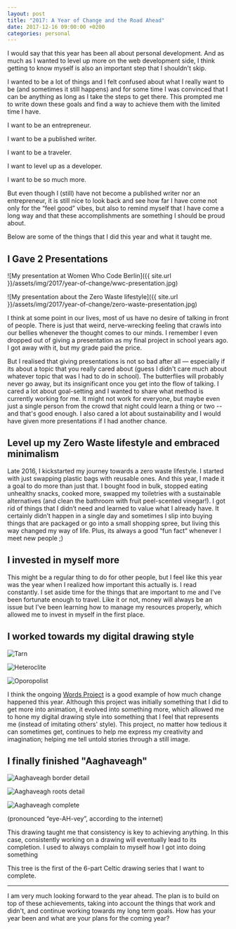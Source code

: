 ```yaml
---
layout: post
title: "2017: A Year of Change and the Road Ahead"
date: 2017-12-16 09:00:00 +0200
categories: personal
---
```


I would say that this year has been all about personal development. And as much as I wanted to level up more on the web development side, I think getting to know myself is also an important step that I shouldn't skip.

I wanted to be a lot of things and I felt confused about what I really want to be (and sometimes it still happens) and for some time I was convinced that I can be anything as long as I take the steps to get there. This prompted me to write down these goals and find a way to achieve them with the limited time I have.

I want to be an entrepreneur.

I want to be a published writer.

I want to be a traveler.

I want to level up as a developer.

I want to be so much more.

But even though I (still) have not become a published writer nor an entrepreneur, it is still nice to look back and see how far I have come not only for the “feel good” vibes, but also to remind myself that I have come a long way and that these accomplishments are something I should be proud about.

Below are some of the things that I did this year and what it taught me.

## I Gave 2 Presentations

![My presentation at Women Who Code Berlin]({{ site.url }}/assets/img/2017/year-of-change/wwc-presentation.jpg)

![My presentation about the Zero Waste lifestyle]({{ site.url }}/assets/img/2017/year-of-change/zero-waste-presentation.jpg)

I think at some point in our lives, most of us have no desire of talking in front of people. There is just that weird, nerve-wrecking feeling that crawls into our bellies whenever the thought comes to our minds. I remember I even dropped out of giving a presentation as my final project in school years ago. I got away with it, but my grade paid the price.

But I realised that giving presentations is not so bad after all — especially if its about a topic that you really cared about (guess I didn't care much about whatever topic that was I had to do in school). The butterflies will probably never go away, but its insignificant once you get into the flow of talking. I cared a lot about goal-setting and I wanted to share what method is currently working for me. It might not work for everyone, but maybe even just a single person from the crowd that night could learn a thing or two -- and that's good enough. I also cared a lot about sustainability and I would have given more presentations if I had another chance.

## Level up my Zero Waste lifestyle and embraced minimalism
Late 2016, I kickstarted my journey towards a zero waste lifestyle. I started with just swapping plastic bags with reusable ones. And this year, I made it a goal to do more than just that. I bought food in bulk, stopped eating unhealthy snacks, cooked more, swapped my toiletries with a sustainable alternatives (and clean the bathroom with fruit peel-scented vinegar!). I got rid of things that I didn’t need and learned to value what I already have. It certainly didn’t happen in a single day and sometimes I slip into buying things that are packaged or go into a small shopping spree, but living this way changed my way of life. Plus, its always a good “fun fact“ whenever I meet new people ;)

## I invested in myself more
This might be a regular thing to do for other people, but I feel like this year was the year when I realized how important this actually is. I read constantly. I set aside time for the things that are important to me and I've been fortunate enough to travel. Like it or not, money will always be an issue but I've been learning how to manage my resources properly, which allowed me to invest in myself in the first place.

## I worked towards my digital drawing style

![Tarn]({{site.url}}/assets/img/2017/year-of-change/tarn.png)

![Heteroclite]({{site.url}}/assets/img/2017/year-of-change/heteroclite.png)

![Oporopolist]({{site.url}}/assets/img/2017/year-of-change/oporopolist.png)

I think the ongoing [Words Project](https://charisseysabel.github.io/the-words-project/#/) is a good example of how much change happened this year. Although this project was initially something that I did to get more into animation, it evolved into something more, which allowed me to hone my digital drawing style into something that I feel that represents me (instead of imitating others' style). This project, no matter how tedious it can sometimes get, continues to help me express my creativity and imagination; helping me tell untold stories through a still image.

## I finally finished "Aaghaveagh"

![Aaghaveagh border detail]({{site.url}}/assets/img/2017/year-of-change/aaghaveagh-border-detail.jpg)

![Aaghaveagh roots detail]({{site.url}}/assets/img/2017/year-of-change/aaghaveagh-roots-detail.jpg)

![Aaghaveagh complete]({{site.url}}/assets/img/2017/year-of-change/aaghaveagh-complete.jpg)

(pronounced “eye-AH-vey”, according to the internet)

This drawing taught me that consistency is key to achieving anything. In this case, consistently working on a drawing will eventually lead to its completion. I used to always complain to myself how I got into doing something

This tree is the first of the 6-part Celtic drawing series that I want to complete.

***

I am very much looking forward to the year ahead. The plan is to build on top of these achievements, taking into account the things that work and didn't, and continue working towards my long term goals. How has your year been and what are your plans for the coming year?
